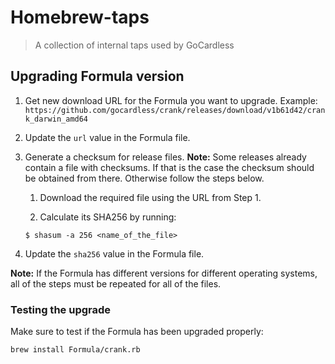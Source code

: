 # Homebrew-taps

> A collection of internal taps used by GoCardless

## Upgrading Formula version

1. Get new download URL for the Formula you want to upgrade. 
Example:
`https://github.com/gocardless/crank/releases/download/v1b61d42/crank_darwin_amd64`

2. Update the `url` value in the Formula file.

3. Generate a checksum for release files. **Note:** Some releases already contain a file
with checksums. If that is the case the checksum should be obtained from there. Otherwise
follow the steps below.

   1. Download the required file using the URL from Step 1.

   2. Calculate its SHA256 by running:

    ```console
    $ shasum -a 256 <name_of_the_file>
    ```

5. Update the `sha256` value in the Formula file.

**Note:** If the Formula has different versions for different operating systems, all 
of the steps must be repeated for all of the files.

### Testing the upgrade

Make sure to test if the Formula has been upgraded properly:
```console
brew install Formula/crank.rb
```
